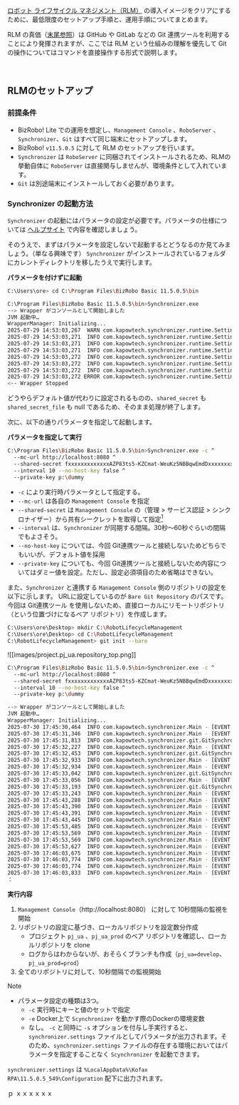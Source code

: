 [ロボット ライフサイクル マネジメント（RLM）](index.md) の導入イメージをクリアにするために、最低限度のセットアップ手順と、運用手順についてまとめます。

RLM の真価（[末尾参照](#Git-連携ツールを利用する意義)）は GitHub や GitLab などの Git 連携ツールを利用することにより発揮されますが、ここでは RLM という仕組みの理解を優先して Git の操作についてはコマンドを直接操作する形式で説明します。

<br>

## RLMのセットアップ

### 前提条件

- BizRobo! Lite での運用を想定し、`Management Console` 、`RoboServer` 、 `Synchronizer`、`Git` はすべて同じ端末にセットアップします。
- BizRobo! `v11.5.0.5` に対して RLM のセットアップを行います。
- `Synchronizer` は `RoboServer` に同梱されてインストールされるため、RLMの挙動自体に `RoboServer` は直接関与しませんが、環境条件として入れています。 
- `Git` は別途端末にインストールしておく必要があります。

### Synchronizer の起動方法

`Synchronizer` の起動にはパラメータの設定が必要です。パラメータの仕様については [ヘルプサイト](https://docshield.tungstenautomation.com/RPA/ja_JA/11.5.0-nlfihq5gwr/help/rpa_help/All_Shared/c_startsynch.html) で内容を確認しましょう。

そのうえで、まずはパラメータを設定しないで起動するとどうなるのか見てみましょう。（単なる興味です）
`Synchronizer` がインストールされているフォルダにカレントディレクトリを移したうえで実行します。

**パラメータを付けずに起動**  
```bash
C:\Users\ore> cd C:\Program Files\BizRobo Basic 11.5.0.5\bin

C:\Program Files\BizRobo Basic 11.5.0.5\bin>Synchronizer.exe
--> Wrapper がコンソールとして開始しました
JVM 起動中…
WrapperManager: Initializing...
2025-07-29 14:53:03,267  WARN com.kapowtech.synchronizer.runtime.Settings - [EVENT UNSPECIFIED -> /com.kapowtech.synchronizer.runtime.Settings] No settings given, falling back on defaults (use -h to for help)
2025-07-29 14:53:03,271  INFO com.kapowtech.synchronizer.runtime.Settings - [EVENT UNSPECIFIED -> /com.kapowtech.synchronizer.runtime.Settings] Set mc_url = http://localhost:8080/ManagementConsole
2025-07-29 14:53:03,271  INFO com.kapowtech.synchronizer.runtime.Settings - [EVENT UNSPECIFIED -> /com.kapowtech.synchronizer.runtime.Settings] Set shared_secret = null
2025-07-29 14:53:03,271  INFO com.kapowtech.synchronizer.runtime.Settings - [EVENT UNSPECIFIED -> /com.kapowtech.synchronizer.runtime.Settings] Set shared_secret_file = null
2025-07-29 14:53:03,272  INFO com.kapowtech.synchronizer.runtime.Settings - [EVENT UNSPECIFIED -> /com.kapowtech.synchronizer.runtime.Settings] Set interval = 3
2025-07-29 14:53:03,272  INFO com.kapowtech.synchronizer.runtime.Settings - [EVENT UNSPECIFIED -> /com.kapowtech.synchronizer.runtime.Settings] Set private_key = C:\Users\ore\.ssh\id_rsa
2025-07-29 14:53:03,272  INFO com.kapowtech.synchronizer.runtime.Settings - [EVENT UNSPECIFIED -> /com.kapowtech.synchronizer.runtime.Settings] Set no_host_key = false
2025-07-29 14:53:03,272 ERROR com.kapowtech.synchronizer.runtime.Settings - [EVENT UNSPECIFIED -> /com.kapowtech.synchronizer.runtime.Settings] shared_secret or shared_secret_file is missing in default values
<-- Wrapper Stopped
```

どうやらデフォルト値が代わりに設定されるものの、`shared_secret` も `shared_secret_file` も null であるため、そのまま処理が終了します。

次に、以下の通りパラメータを指定して起動します。

**パラメータを指定して実行**
```bash
C:\Program Files\BizRobo Basic 11.5.0.5\bin>Synchronizer.exe -c ^
  --mc-url http://localhost:8080 ^
  --shared-secret fxxxxxxxxxxxxxAZP83ts5-KZCmat-WeuKz5NBBqwEmdDxxxxxxxxxg ^
  --interval 10 --no-host-key false ^
  --private-key p:\dummy
```

- `-c` により実行時パラメータとして指定する。
- `--mc-url` は各自の `Management Console` を指定
- `--shared-secret` は `Management Console` の（管理 > サービス認証 > シンクロナイザー）から共有シークレットを取得して指定[^1]
- `--interval` は、`Synchronizer` が同期する間隔。30秒～60秒ぐらいの間隔でもよさそう。
- `--no-host-key` については、今回 Git連携ツールと接続しないためどちらでもいいが、デフォルト値を採用
- `--private-key` についても、今回 Git連携ツールと接続しないため内容についてはダミー値を設定。ただし、設定必須項目のため省略はできない。

[^1]: 共有シークレットを取得するためには管理者アカウントで `Management Console` にログインする必要があります。

また、`Synchronizer` と連携する `Management Console` 側のリポジトリの設定を以下に示します。
URLに設定しているのが `Bare Git Repository` のパスです。今回は Git連携ツール を使用しないため、直接ローカルにリモートリポジトリ（という位置づけになるベア リポジトリ）を作成します。

```bash
C:\Users\ore\Desktop> mkdir C:\RobotLifecycleManagement
C:\Users\ore\Desktop> cd C:\RobotLifecycleManagement
C:\RobotLifecycleManagement> git init --bare
```

![[images/project.pj_ua.repository_top.png]]

```bash
C:\Program Files\BizRobo Basic 11.5.0.5\bin>Synchronizer.exe -c ^
  --mc-url http://localhost:8080 ^
  --shared-secret fxxxxxxxxxxxxxAZP83ts5-KZCmat-WeuKz5NBBqwEmdDxxxxxxxxxg ^
  --interval 10 --no-host-key false ^
  --private-key p:\dummy

--> Wrapper がコンソールとして開始しました
JVM 起動中…
WrapperManager: Initializing...
2025-07-30 17:45:30,464  INFO com.kapowtech.synchronizer.Main - [EVENT UNSPECIFIED -> /com.kapowtech.synchronizer.Main] started Synchronizer for http://localhost:8080 with a poll interval of 10s
2025-07-30 17:45:31,346  INFO com.kapowtech.synchronizer.Main - [EVENT UNSPECIFIED -> /com.kapowtech.synchronizer.Main] starting the synchronization of pj_ua using com.kapowtech.synchronizer.git.GitSynchronizer
2025-07-30 17:45:31,813  INFO com.kapowtech.synchronizer.git.GitSynchronizer - [EVENT UNSPECIFIED -> /com.kapowtech.synchronizer.git.GitSynchronizer] cloned remote C:\RobotLifecycleManagement into local repository C:\Users\ore\AppData\Local\Kofax RPA\11.5.0.5_549\Data\Synchronizer\pj_ua_localhost_RobotLifecycleManagement_develop (b47774543aa6e8e97ec90a438428755d8773dad5)
2025-07-30 17:45:32,227  INFO com.kapowtech.synchronizer.Main - [EVENT UNSPECIFIED -> /com.kapowtech.synchronizer.Main] Missing unknown 17f5107aaf9041f927f2e0bf7710caf2f6181269. About to reset pj_ua and to try once more.
2025-07-30 17:45:32,453  INFO com.kapowtech.synchronizer.git.GitSynchronizer - [EVENT UNSPECIFIED -> /com.kapowtech.synchronizer.git.GitSynchronizer] cloned remote C:\RobotLifecycleManagement into local repository C:\Users\ore\AppData\Local\Kofax RPA\11.5.0.5_549\Data\Synchronizer\pj_ua_localhost_RobotLifecycleManagement_develop (b47774543aa6e8e97ec90a438428755d8773dad5)
2025-07-30 17:45:32,933  INFO com.kapowtech.synchronizer.Main - [EVENT UNSPECIFIED -> /com.kapowtech.synchronizer.Main] done synchronizing pj_ua 8f95476d370e537e8d1896aa091d73adfbf8e46d
2025-07-30 17:45:32,934  INFO com.kapowtech.synchronizer.Main - [EVENT UNSPECIFIED -> /com.kapowtech.synchronizer.Main] starting the synchronization of pj_ua_prod using com.kapowtech.synchronizer.git.GitSynchronizer
2025-07-30 17:45:33,042  INFO com.kapowtech.synchronizer.git.GitSynchronizer - [EVENT UNSPECIFIED -> /com.kapowtech.synchronizer.git.GitSynchronizer] cloned remote C:\RobotLifecycleManagement into local repository C:\Users\ore\AppData\Local\Kofax RPA\11.5.0.5_549\Data\Synchronizer\pj_ua_prod_localhost_RobotLifecycleManagement_prod (b47774543aa6e8e97ec90a438428755d8773dad5)
2025-07-30 17:45:33,056  INFO com.kapowtech.synchronizer.Main - [EVENT UNSPECIFIED -> /com.kapowtech.synchronizer.Main] Missing unknown b814041f7cd7a6fcae380650cd154846735f508b. About to reset pj_ua_prod and to try once more.
2025-07-30 17:45:33,193  INFO com.kapowtech.synchronizer.git.GitSynchronizer - [EVENT UNSPECIFIED -> /com.kapowtech.synchronizer.git.GitSynchronizer] cloned remote C:\RobotLifecycleManagement into local repository C:\Users\ore\AppData\Local\Kofax RPA\11.5.0.5_549\Data\Synchronizer\pj_ua_prod_localhost_RobotLifecycleManagement_prod (b47774543aa6e8e97ec90a438428755d8773dad5)
2025-07-30 17:45:33,243  INFO com.kapowtech.synchronizer.Main - [EVENT UNSPECIFIED -> /com.kapowtech.synchronizer.Main] done synchronizing pj_ua_prod b47774543aa6e8e97ec90a438428755d8773dad5
2025-07-30 17:45:43,288  INFO com.kapowtech.synchronizer.Main - [EVENT UNSPECIFIED -> /com.kapowtech.synchronizer.Main] starting the synchronization of pj_ua using com.kapowtech.synchronizer.git.GitSynchronizer
2025-07-30 17:45:43,390  INFO com.kapowtech.synchronizer.Main - [EVENT UNSPECIFIED -> /com.kapowtech.synchronizer.Main] done synchronizing pj_ua 8f95476d370e537e8d1896aa091d73adfbf8e46d
2025-07-30 17:45:43,391  INFO com.kapowtech.synchronizer.Main - [EVENT UNSPECIFIED -> /com.kapowtech.synchronizer.Main] starting the synchronization of pj_ua_prod using com.kapowtech.synchronizer.git.GitSynchronizer
2025-07-30 17:45:43,445  INFO com.kapowtech.synchronizer.Main - [EVENT UNSPECIFIED -> /com.kapowtech.synchronizer.Main] done synchronizing pj_ua_prod b47774543aa6e8e97ec90a438428755d8773dad5
2025-07-30 17:45:53,485  INFO com.kapowtech.synchronizer.Main - [EVENT UNSPECIFIED -> /com.kapowtech.synchronizer.Main] starting the synchronization of pj_ua using com.kapowtech.synchronizer.git.GitSynchronizer
2025-07-30 17:45:53,569  INFO com.kapowtech.synchronizer.Main - [EVENT UNSPECIFIED -> /com.kapowtech.synchronizer.Main] done synchronizing pj_ua 8f95476d370e537e8d1896aa091d73adfbf8e46d
2025-07-30 17:45:53,569  INFO com.kapowtech.synchronizer.Main - [EVENT UNSPECIFIED -> /com.kapowtech.synchronizer.Main] starting the synchronization of pj_ua_prod using com.kapowtech.synchronizer.git.GitSynchronizer
2025-07-30 17:45:53,627  INFO com.kapowtech.synchronizer.Main - [EVENT UNSPECIFIED -> /com.kapowtech.synchronizer.Main] done synchronizing pj_ua_prod b47774543aa6e8e97ec90a438428755d8773dad5
2025-07-30 17:46:03,675  INFO com.kapowtech.synchronizer.Main - [EVENT UNSPECIFIED -> /com.kapowtech.synchronizer.Main] starting the synchronization of pj_ua using com.kapowtech.synchronizer.git.GitSynchronizer
2025-07-30 17:46:03,774  INFO com.kapowtech.synchronizer.Main - [EVENT UNSPECIFIED -> /com.kapowtech.synchronizer.Main] done synchronizing pj_ua 8f95476d370e537e8d1896aa091d73adfbf8e46d
2025-07-30 17:46:03,774  INFO com.kapowtech.synchronizer.Main - [EVENT UNSPECIFIED -> /com.kapowtech.synchronizer.Main] starting the synchronization of pj_ua_prod using com.kapowtech.synchronizer.git.GitSynchronizer
2025-07-30 17:46:03,833  INFO com.kapowtech.synchronizer.Main - [EVENT UNSPECIFIED -> /com.kapowtech.synchronizer.Main] done synchronizing pj_ua_prod b47774543aa6e8e97ec90a438428755d8773dad5
：
```

**実行内容**
1. `Management Console`（http://localhost:8080） に対して 10秒間隔の監視を開始
2. リポジトリの設定に基づき、ローカルリポジトリを設定数分作成
	- プロジェクト `pj_ua` 、`pj_ua_prod` のベア リポジトリを確認し、ローカルリポジトリを clone
	- ログからはわからないが、おそらくブランチも作成（`pj_ua=develop`、`pj_ua_prod=prod`）
3. 全てのリポジトリに対して、10秒間隔での監視開始


> [!NOTE]
> - パラメータ設定の種類は3つ。
> 	- `-c` 実行時にキーと値のセットで指定
> 	- `-e` Docker上で `Scynchronizer` を動かす際のDockerの環境変数
> 	- なし。 `-c` と同時に `-s` オプションを付与し手実行すると、`synchronizer.settings` ファイルとしてパラメータが出力されます。そのため、`synchronizer.settings` ファイルの存在する環境においてはパラメータを指定することなく `Scynchronizer` を起動できます。
> 
> `synchronizer.settings` は `%LocalAppData%\Kofax RPA\11.5.0.5_549\Configuration` 配下に出力されます。


ｐ
ｘｘｘｘｘｘ

<br><br><br><br><br><br><br><br><br><br><br><br><br><br><br><br><br><br><br><br><br><br><br><br><br><br><br><br><br><br><br><br><br><br><br><br><br><br><br><br><br><br><br><br><br><br><br><br><br><br><br><br><br><br><br><br><br><br><br><br><br><br><br><br><br><br><br><br><br><br><br><br><br><br><br><br><br><br><br><br><br><br><br><br><br><br><br><br><br><br><br><br><br><br><br>

> [!TIP]  
> #### Git 連携ツールを利用する意義
>
>Git は単体でも強力なバージョン管理システムですが、GitHub や GitLab といった連携ツール（ホスティングサービス）と組み合わせることで、その真価を最大限に引き出すことができます。特にチームでの開発や、厳格な運用管理が求められる場面では、これらのツールの利用が大きな効果をもたらします。
>
>#### 1. 変更内容の可視化とレビュー文化の醸成
>
>- **プルリクエスト（マージリクエスト）機能**:
>     - 開発ブランチから本番ブランチへの変更を取り込む際に、必ず第三者のレビューと承認を挟むワークフローを構築できます。
>     - コードや設定の変更点についてチーム内で議論し、品質を高め、ナレッジを共有する文化が根付きます。
>     - RLM の文脈では、「開発環境で承認されたロボット」を本番環境へ昇格させる際の公式な承認プロセスとして機能します。
>
>#### 2. CI/CD パイプラインによる自動化
> 
>- **テストとデプロイの自動化**:
>     - プルリクエストが作成されたり、特定のブランチにマージされたりしたタイミングをトリガーに、自動テストやビルド、本番環境へのデプロイといった一連のプロセスを自動実行できます。
>     - RLM と連携させることで、以下のような高度な自動化が可能です。
> - **静的解析**: ロボットファイル内に開発環境用の設定値（URL やファイルパスなど）が残っていないか自動でチェックする。
> - **自動変換**: 開発環境用のリソースを、本番環境用に自動で書き換えてからデプロイする。
> - **デプロイ承認**: テストがすべて成功した場合にのみ、マージ（本番反映）を許可する。
>
>#### 3. ガバナンスとセキュリティの強化
>
>- **厳格なアクセスコントロール**:
>     - リポジトリやブランチごとに、誰が読み書きできるか、誰がマージできるかといった権限を細かく設定できます。
>     - 本番環境（`prod`ブランチなど）を保護し、権限のないユーザーによる意図しない変更を防ぎます。
>- **監査証跡の確保**:
>     - 「誰が、いつ、何を、なぜ変更したか」がプルリクエストの履歴として明確に残るため、監査対応が容易になります。
>- **セキュリティスキャン**:
>     - コードに埋め込まれたパスワードや API キーなどの機密情報を自動で検知し、漏洩を未然に防ぐ機能も利用できます。
>
>#### 4. 堅牢なバックアップとチームの知見集約
>
>- **中央リポジトリとしての役割**:
>     - クラウド上で堅牢に管理されるリポジトリは、ローカル環境や社内サーバーの障害に強い、信頼性の高いバックアップとなります。
>- **Issue や Wiki による情報集約**:
>     - 開発中の課題やバグを管理する Issue（課題管理）機能や、プロジェクトのドキュメントをまとめる Wiki 機能も提供されており、ロボット開発・運用に関する知見をチーム全体で集約・共有するプラットフォームとして活用できます。